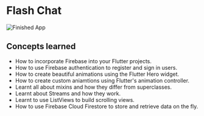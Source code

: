 
# Flash Chat

![Finished App](https://github.com/londonappbrewery/Images/blob/master/flash_chat_flutter_demo.gif)

## Concepts learned

- How to incorporate Firebase into your Flutter projects.
- How to use Firebase authentication to register and sign in users.
- How to create beautiful animations using the Flutter Hero widget.
- How to create custom aniamtions using Flutter's animation controller. 
- Learnt all about mixins and how they differ from superclasses.
- Learnt about Streams and how they work.
- Learnt to use ListViews to build scrolling views.
- How to use Firebase Cloud Firestore to store and retrieve data on the fly.


